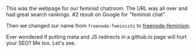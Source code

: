 This was the webpage for our feminist chatroom. The URL was all over and had great search rankings. #2 result on Google for "feminist chat".

Then we changed our name from `freenode-feminists` to [freenode-feminism](https://freenode-feminism.github.io/).

Ever wondered if putting meta and JS redirects in a github.io page will hurt your SEO? Me too. Let's see.

